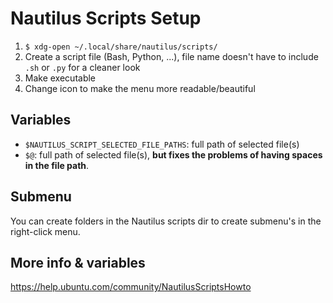 # Nautilus Scripts Setup
1. ``$ xdg-open ~/.local/share/nautilus/scripts/``
2. Create a script file (Bash, Python, ...), file name doesn't have to include `.sh` or `.py` for a cleaner look
3. Make executable
4. Change icon to make the menu more readable/beautiful

## Variables
- ``$NAUTILUS_SCRIPT_SELECTED_FILE_PATHS``: full path of selected file(s)
- ``$@``: full path of selected file(s), **but fixes the problems of having spaces in the file path**.

## Submenu
You can create folders in the Nautilus scripts dir to create submenu's in the right-click menu.

## More info & variables
https://help.ubuntu.com/community/NautilusScriptsHowto
